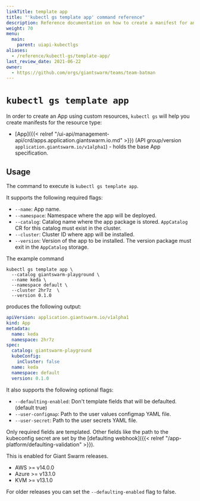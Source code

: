 ```yaml
---
linkTitle: template app
title: "'kubectl gs template app' command reference"
description: Reference documentation on how to create a manifest for an App using 'kubectl gs'.
weight: 70
menu:
  main:
    parent: uiapi-kubectlgs
aliases:
  - /reference/kubectl-gs/template-app/
last_review_date: 2021-06-22
owner:
  - https://github.com/orgs/giantswarm/teams/team-batman
---
```


# `kubectl gs template app`

In order to create an App using custom resources, `kubectl gs` will help you create manifests for the resource type:

- [App]({{< relref "/ui-api/management-api/crd/apps.application.giantswarm.io.md" >}}) (API group/version `application.giantswarm.io/v1alpha1`) - holds the base App specification.

## Usage

The command to execute is `kubectl gs template app`.

It supports the following required flags:

- `--name`: App name.
- `--namespace`: Namespace where the app will be deployed.
- `--catalog`: Catalog name where the app package is stored. `AppCatalog` CR for this catalog must exist in the cluster.
- `--cluster`: Cluster ID where app will be installed.
- `--version`: Version of the app to be installed. The version package must exit in the `AppCatalog` storage.

The example command

```nohighlight
kubectl gs template app \
  --catalog giantswarm-playground \
  --name keda \
  --namespace default \
  --cluster 2hr7z  \
  --version 0.1.0
```

produces the following output:

```yaml
apiVersion: application.giantswarm.io/v1alpha1
kind: App
metadata:
  name: keda
  namespace: 2hr7z
spec:
  catalog: giantswarm-playground
  kubeConfig:
    inCluster: false
  name: keda
  namespace: default
  version: 0.1.0
```

It also supports the following optional flags:

- `--defaulting-enabled`: Don't template fields that will be defaulted. (default true)
- `--user-configmap`: Path to the user values configmap YAML file.
- `--user-secret`: Path to the user secrets YAML file.

Only required fields are templated. Other fields like the path to the kubeconfig secret are set by the
[defaulting webhook]({{< relref "/app-platform/defaulting-validation" >}}).

This is enabled for Giant Swarm releases.

- AWS >= v14.0.0
- Azure >= v13.1.0
- KVM >= v13.1.0

For older releases you can set the `--defaulting-enabled` flag to false.
